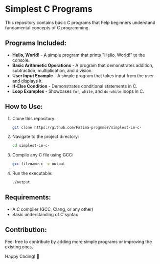 # Simplest C Programs

This repository contains basic C programs that help beginners understand fundamental concepts of C programming.

## Programs Included:
- **Hello, World!** - A simple program that prints "Hello, World!" to the console.
- **Basic Arithmetic Operations** - A program that demonstrates addition, subtraction, multiplication, and division.
- **User Input Example** - A simple program that takes input from the user and displays it.
- **If-Else Condition** - Demonstrates conditional statements in C.
- **Loop Examples** - Showcases `for`, `while`, and `do-while` loops in C.

## How to Use:
1. Clone this repository:
   ```sh
   git clone https://github.com/Fatima-progmmer/simplest-in-c-
   ```
2. Navigate to the project directory:
   ```sh
   cd simplest-in-c-
   ```
3. Compile any C file using GCC:
   ```sh
   gcc filename.c -o output
   ```
4. Run the executable:
   ```sh
   ./output
   ```

## Requirements:
- A C compiler (GCC, Clang, or any other)
- Basic understanding of C syntax

## Contribution:
Feel free to contribute by adding more simple programs or improving the existing ones.

Happy Coding! 🚀

